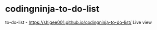 # codingninja-to-do-list
to-do-list - https://shigee001.github.io/codingninja-to-do-list/ Live view
